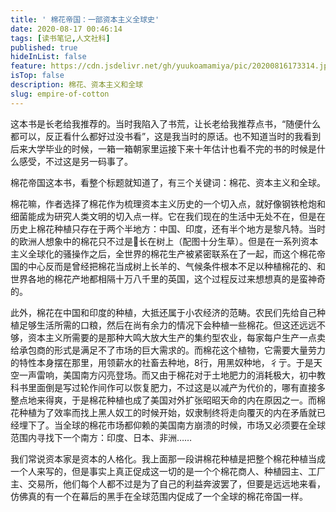 ```yaml
---
title: ' 棉花帝国：一部资本主义全球史'
date: 2020-08-17 00:46:14
tags: [读书笔记,人文社科]
published: true
hideInList: false
feature: https://cdn.jsdelivr.net/gh/yuukoamamiya/pic/20200816173314.jpg
isTop: false
description: 棉花、资本主义和全球 
slug: empire-of-cotton
---
```

这本书是长老给我推荐的。当时我陷入了书荒，让长老给我推荐点书，“随便什么都可以，反正看什么都好过没书看”，这是我当时的原话。也不知道当时的我看到后来大学毕业的时候，一箱一箱朝家里运接下来十年估计也看不完的书的时候是什么感受，不过这是另一码事了。

<!-- more -->

棉花帝国这本书，看整个标题就知道了，有三个关键词：棉花、资本主义和全球。

棉花嘛，作者选择了棉花作为梳理资本主义历史的一个切入点，就好像钢铁枪炮和细菌能成为研究人类文明的切入点一样。它在我们现在的生活中无处不在，但是在历史上棉花种植只存在于两个半地方：中国、印度，还有半个地方是黎凡特。当时的欧洲人想象中的棉花只不过是🐏长在树上（配图十分生草）。但是在一系列资本主义全球化的骚操作之后，全世界的棉花生产被紧密联系在了一起，而这个棉花帝国的中心反而是曾经把棉花当成树上长羊的、气候条件根本不足以种植棉花的、和世界各地的棉花产地都相隔十万八千里的英国，这个过程反过来想想真的是蛮神奇的。

此外，棉花在中国和印度的种植，大抵还属于小农经济的范畴。农民们先给自己种植足够生活所需的口粮，然后在尚有余力的情况下会种植一些棉花。但这还远远不够，资本主义所需要的是那种大鸣大放大生产的集约型农业，每家每户生产一点卖给承包商的形式是满足不了市场的巨大需求的。而棉花这个植物，它需要大量劳力的特性本身摆在那里，用领薪水的社畜去种地，8行，用黑奴种地，彳亍。于是天空一声雷响，美国南方闪亮登场。而又由于棉花对于土地肥力的消耗极大，初中教科书里面倒是写过轮作间作可以恢复肥力，不过这是以减产为代价的，哪有直接多整点地来得爽，于是棉花种植也成了美国对外扩张昭昭天命的内在原因之一。而棉花种植为了效率而找上黑人奴工的时候开始，奴隶制终将走向覆灭的内在矛盾就已经埋下了。当全球的棉花市场都仰赖的美国南方崩溃的时候，市场又必须要在全球范围内寻找下一个南方：印度、日本、非洲……

我们常说资本家是资本的人格化。我上面那一段讲棉花种植是把整个棉花种植当成一个人来写的，但是事实上真正促成这一切的是一个个棉花商人、种植园主、工厂主、交易所，他们每个人都不过是为了自己的利益奔波罢了，但要是远远地来看，仿佛真的有一个在幕后的黑手在全球范围内促成了一个全球的棉花帝国一样。
